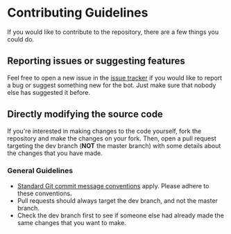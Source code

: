 # Contributing Guidelines

If you would like to contribute to the repository, there are a few things you could do.

## Reporting issues or suggesting features

Feel free to open a new issue in the [issue tracker](https://github.com/pyrox18/SchedulerBot/issues) if you would like to report a bug or suggest something new for the bot. Just make sure that nobody else has suggested it before.

## Directly modifying the source code

If you're interested in making changes to the code yourself, fork the repository and make the changes on your fork. Then, open a pull request targeting the dev branch (**NOT** the master branch) with some details about the changes that you have made.

### General Guidelines

- [Standard Git commit message conventions](https://chris.beams.io/posts/git-commit/) apply. Please adhere to these conventions.
- Pull requests should always target the dev branch, and not the master branch.
- Check the dev branch first to see if someone else had already made the same changes that you want to make.